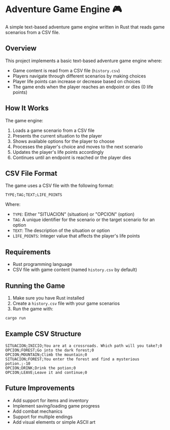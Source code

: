 # Adventure Game Engine 🎮

A simple text-based adventure game engine written in Rust that reads game scenarios from a CSV file.

## Overview

This project implements a basic text-based adventure game engine where:
- Game content is read from a CSV file (`history.csv`)
- Players navigate through different scenarios by making choices
- Player life points can increase or decrease based on choices
- The game ends when the player reaches an endpoint or dies (0 life points)

## How It Works

The game engine:
1. Loads a game scenario from a CSV file
2. Presents the current situation to the player
3. Shows available options for the player to choose
4. Processes the player's choice and moves to the next scenario
5. Updates the player's life points accordingly
6. Continues until an endpoint is reached or the player dies

## CSV File Format

The game uses a CSV file with the following format:
```
TYPE;TAG;TEXT;LIFE_POINTS
```

Where:
- `TYPE`: Either "SITUACION" (situation) or "OPCION" (option)
- `TAG`: A unique identifier for the scenario or the target scenario for an option
- `TEXT`: The description of the situation or option
- `LIFE_POINTS`: Integer value that affects the player's life points

## Requirements

- Rust programming language
- CSV file with game content (named `history.csv` by default)

## Running the Game

1. Make sure you have Rust installed
2. Create a `history.csv` file with your game scenarios
3. Run the game with:

```bash
cargo run
```

## Example CSV Structure

```
SITUACION;INICIO;You are at a crossroads. Which path will you take?;0
OPCION;FOREST;Go into the dark forest;0
OPCION;MOUNTAIN;Climb the mountain;0
SITUACION;FOREST;You enter the forest and find a mysterious potion.;-10
OPCION;DRINK;Drink the potion;0
OPCION;LEAVE;Leave it and continue;0
```

## Future Improvements

- Add support for items and inventory
- Implement saving/loading game progress
- Add combat mechanics
- Support for multiple endings
- Add visual elements or simple ASCII art
